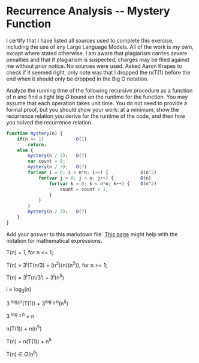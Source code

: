 # Recurrence Analysis -- Mystery Function
I certify that I have listed all sources used to complete this exercise, including the use of any Large Language Models. All of the work is my own, except where stated otherwise. I am aware that plagiarism carries severe penalties and that if plagiarism is suspected, charges may be filed against me without prior notice. No sources were used.
Asked Aaron Krapes to check if it seemed right, only note was that I dropped the n(T(1) before the end when it should only be dropped in the Big O notation.

Analyze the running time of the following recursive procedure as a function of
$n$ and find a tight big $O$ bound on the runtime for the function. You may
assume that each operation takes unit time. You do not need to provide a formal
proof, but you should show your work: at a minimum, show the recurrence relation
you derive for the runtime of the code, and then how you solved the recurrence
relation.

```javascript
function mystery(n) {
    if(n <= 1)            O(1)
        return;
    else {
        mystery(n / 3);   O(?)
        var count = 0;
        mystery(n / 3);   O(?)
        for(var i = 0; i < n*n; i++) {            O(n^2)
            for(var j = 0; j < n; j++) {          O(n)
                for(var k = 0; k < n*n; k++) {    O(n^2)
                    count = count + 1;
                }
            }
        }
        mystery(n / 3);   O(?)
    }
}
```

Add your answer to this markdown file. [This
page](https://docs.github.com/en/get-started/writing-on-github/working-with-advanced-formatting/writing-mathematical-expressions)
might help with the notation for mathematical expressions.



T(n) = 1, for n <= 1;

T(n) = 3<sup>i</sup>(T(n/3) + (n<sup>2</sup>)(n)(n<sup>2</sup>)), for n >= 1;

T(n) = 3<sup>i</sup>T(n/3<sup>i</sup>) + 3<sup>i</sup>(n<sup>5</sup>)

i = log<sub>3</sub>(n)

3 <sup>log<sub>3</sub>n</sup>(T(1)) + 3<sup>log <sub>3</sub> n</sup>(n<sup>5</sup>)

3 <sup>log <sub>3</sub> n</sup> = n

n(T(1)) + n(n<sup>5</sup>)

T(n) = n(T(1)) + n<sup>6</sup>

T(n) ∈ $O$(n<sup>6</sup>)
